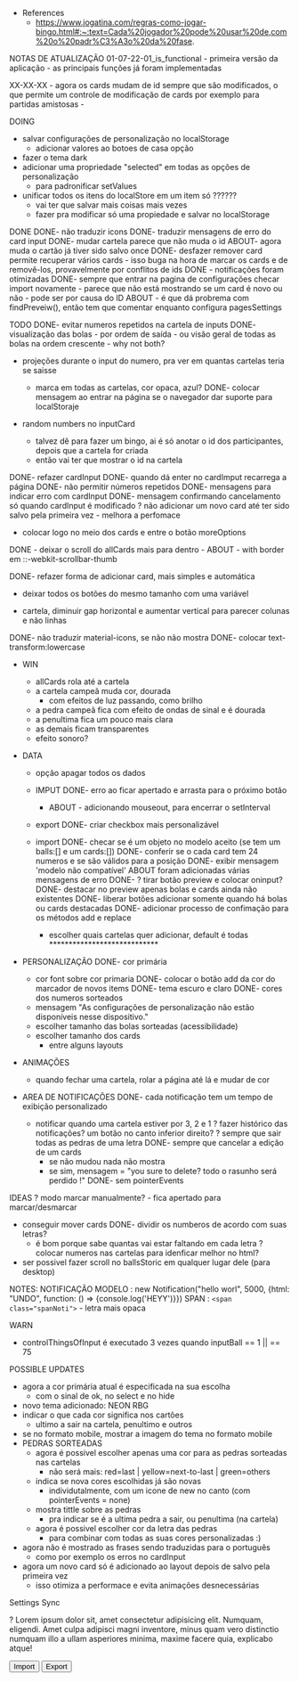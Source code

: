 - References
  - https://www.jogatina.com/regras-como-jogar-bingo.html#:~:text=Cada%20jogador%20pode%20usar%20de,com%20o%20padr%C3%A3o%20da%20fase.



NOTAS DE ATUALIZAÇÃO
  01-07-22-01_is_functional
    - primeira versão da aplicação
    - as principais funções já foram implementadas

  XX-XX-XX
    - agora os cards mudam de id sempre que são modificados, o que permite um controle de modificação de cards por exemplo para partidas amistosas
    -

DOING
  - salvar configurações de personalização no localStorage
    - adicionar valores ao botoes de casa opção
  - fazer o tema dark
  - adicionar uma propriedade "selected" em todas as opções de personalização
    - para padronificar setValues
  - unificar todos os itens do localStore em um item só ??????
    - vai ter que salvar mais coisas mais vezes
    - fazer pra modificar só uma propiedade e salvar no localStorage
  
  
DONE
  DONE- não traduzir icons
  DONE- traduzir mensagens de erro do card input
  DONE- mudar cartela parece que não muda o id
    ABOUT- agora muda o cartão já tiver sido salvo once
  DONE- desfazer remover card permite recuperar vários cards
    - isso buga na hora de marcar os cards e de removê-los, provavelmente por conflitos de ids
  DONE - notificações foram otimizadas
  DONE- sempre que entrar na pagina de configurações checar import novamente
    - parece que não está mostrando se um card é novo ou não
    - pode ser por causa do ID
    ABOUT - é que dá probrema com findPreveiw(), então tem que comentar enquanto configura pagesSettings



TODO
  DONE- evitar numeros repetidos na cartela de inputs
  DONE- visualização das bolas
    - por ordem de saída
    - ou visão geral de todas as bolas na ordem crescente
    - why not both?
  - projeções durante o input do numero, pra ver em quantas cartelas teria se saisse
      - marca em todas as cartelas, cor opaca, azul?
  DONE- colocar mensagem ao entrar na página se o navegador dar suporte para localStoraje

  - random numbers no inputCard
    - talvez dê para fazer um bingo, ai é só anotar o id dos participantes, depois que a cartela for criada
    - então vai ter que mostrar o id na cartela

  DONE- refazer cardInput
    DONE- quando dá enter no cardImput recarrega a página
    DONE- não permitir números repetidos
    DONE- mensagens para indicar erro com cardInput
    DONE- mensagem confirmando cancelamento só quando cardInput é modificado
    ? não adicionar um novo card até ter sido salvo pela primeira vez
      - melhora a perfomace

  - colocar logo no meio dos cards e entre o botão moreOptions

  DONE - deixar o scroll do allCards mais para dentro
    - ABOUT - with border em ::-webkit-scrollbar-thumb

  DONE- refazer forma de adicionar card, mais simples e automática
  
  - deixar todos os botões do mesmo tamanho com uma variável

  - cartela, diminuir gap horizontal e aumentar vertical para parecer colunas e não linhas

  DONE- não traduzir material-icons, se não não mostra
  DONE- colocar text-transform:lowercase


  - WIN
    - allCards rola até a cartela
    - a cartela campeã muda cor, dourada
      - com efeitos de luz passando, como brilho
    - a pedra campeã fica com efeito de ondas de sinal e é dourada
    - a penultima fica um pouco mais clara
    - as demais ficam transparentes
    - efeito sonoro?



  - DATA
    - opção apagar todos os dados

    - IMPUT
      DONE- erro ao ficar apertado e arrasta para o próximo botão
        - ABOUT - adicionando mouseout, para encerrar o setInterval

    - export
        DONE- criar checkbox mais personalizável

    - import
      DONE- checar se é um objeto no modelo aceito (se tem um balls:[] e um cards:[])
      DONE- conferir se o cada card tem 24 numeros e se são válidos para a posição
      DONE- exibir mensagem 'modelo não compatível'
        ABOUT foram adicionadas várias mensagens de erro
      DONE- ? tirar botão preview e colocar oninput?
      DONE- destacar no preview apenas bolas e cards ainda não existentes
      DONE- liberar botões adicionar somente quando há bolas ou cards destacadas
      DONE- adicionar processo de confimação para os métodos add e replace
      - escolher quais cartelas quer adicionar, default é todas ****************************

  - PERSONALIZAÇÃO
    DONE- cor primária
    - cor font sobre cor primaria
    DONE- colocar o botão add da cor do marcador de novos items
    DONE- tema escuro e claro
    DONE- cores dos numeros sorteados
    - mensagem "As configurações de personalização não estão disponíveis nesse dispositivo."
    - escolher tamanho das bolas sorteadas (acessibilidade)
    - escolher tamanho dos cards
      - entre alguns layouts

  - ANIMAÇÕES
    - quando fechar uma cartela, rolar a página até lá e mudar de cor

  - AREA DE NOTIFICAÇÕES
    DONE- cada notificação tem um tempo de exibição personalizado
    - notificar quando uma cartela estiver por 3, 2 e 1
    ? fazer histórico das notificações? um botão no canto inferior direito?
    ? sempre que sair todas as pedras de uma letra
    DONE- sempre que cancelar a edição de um cards
      - se não mudou nada não mostra
      - se sim, mensagem = "you sure to delete? todo o rasunho será perdido !"
    DONE- sem pointerEvents


IDEAS
  ? modo marcar manualmente?
    - fica apertado para marcar/desmarcar
  - conseguir mover cards
  DONE- dividir os numberos de acordo com suas letras?
    - é bom porque sabe quantas vai estar faltando em cada letra
  ? colocar numeros nas cartelas para idenficar melhor no html?
  - ser possivel fazer scroll no ballsStoric em qualquer lugar dele (para desktop)


NOTES:
  NOTIFICAÇÃO 
    MODELO : new Notification("hello worl", 5000, {html: "UNDO", function: () => {console.log('HEYY')}})
    SPAN : `<span class="spanNoti">` - letra mais opaca


WARN
  - controlThingsOfInput é executado 3 vezes quando inputBall == 1 || == 75



POSSIBLE UPDATES
  - agora a cor primária atual é especificada na sua escolha
    - com o sinal de ok, no select e no hide
  - novo tema adicionado: NEON RBG
  - indicar o que cada cor significa nos cartões
    - ultimo a sair na cartela, penultimo e outros
  - se no formato mobile, mostrar a imagem do tema no formato mobile
  - PEDRAS SORTEADAS
    - agora é possivel escolher apenas uma cor para as pedras sorteadas nas cartelas
      - não será mais: red=last | yellow=next-to-last | green=others
    - indica se nova cores escolhidas já são novas
      - individutalmente, com um icone de new no canto (com pointerEvents = none)
    - mostra tittle sobre as pedras
      - pra indicar se é a ultima pedra a sair, ou penultima (na cartela)
    - agora é possivel escolher cor da letra das pedras
      - para combinar com todas as suas cores personalizadas :)
  - agora não é mostrado as frases sendo traduzidas para o português
    - como por exemplo os erros no cardInput
  - agora um novo card só é adicionado ao layout depois de salvo pela primeira vez
    - isso otimiza a performace e evita animações desnecessárias

<div class="settingOpt">
  <label for="">Settings Sync</label>
  <span>
    <p class="description">
      ?
      <span class="hidden">
        Lorem ipsum dolor sit, amet consectetur adipisicing elit. Numquam, eligendi. Amet culpa adipisci magni inventore, minus quam vero distinctio numquam illo a ullam asperiores minima, maxime facere quia, explicabo atque!
      </span>
    </p>
    <input type="button" value="Import">
    <input type="button" value="Export">
  </span>
</div>